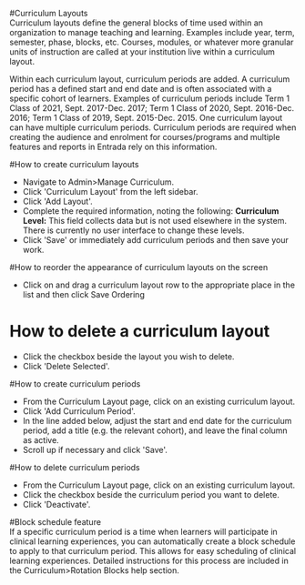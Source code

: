 #Curriculum Layouts  
Curriculum layouts define the general blocks of time used within an organization to manage teaching and learning. Examples include year, term, semester, phase, blocks, etc. Courses, modules, or whatever more granular units of instruction are called at your institution live within a curriculum layout.

Within each curriculum layout, curriculum periods are added.  A curriculum period has a defined start and end date and is often associated with a specific cohort of learners. Examples of curriculum periods include Term 1 Class of 2021, Sept. 2017-Dec. 2017; Term 1 Class of 2020, Sept. 2016-Dec. 2016; Term 1 Class of 2019, Sept. 2015-Dec. 2015.  One curriculum layout can have multiple curriculum periods.  Curriculum periods are required when creating the audience and enrolment for courses/programs and multiple features and reports in Entrada rely on this information.

#How to create curriculum layouts
* Navigate to Admin>Manage Curriculum.
* Click 'Curriculum Layout' from the left sidebar.
* Click 'Add Layout'.
* Complete the required information, noting the following:
**Curriculum Level:** This field collects data but is not used elsewhere in the system. There is currently no user interface to change these levels.  
* Click 'Save' or immediately add curriculum periods and then save your work.

#How to reorder the appearance of curriculum layouts on the screen
* Click on and drag a curriculum layout row to the appropriate place in the list and then click Save Ordering

# How to delete a curriculum layout  
* Click the checkbox beside the layout you wish to delete.  
* Click 'Delete Selected'.  

#How to create curriculum periods  
* From the Curriculum Layout page, click on an existing curriculum layout.
* Click 'Add Curriculum Period'.
* In the line added below, adjust the start and end date for the curriculum period, add a title (e.g. the relevant cohort), and leave the final column as active.
* Scroll up if necessary and click 'Save'.

#How to delete curriculum periods  
* From the Curriculum Layout page, click on an existing curriculum layout.
* Click the checkbox beside the curriculum period you want to delete.
* Click 'Deactivate'.

#Block schedule feature  
If a specific curriculum period is a time when learners will participate in clinical learning experiences, you can automatically create a block schedule to apply to that curriculum period.  This allows for easy scheduling of clinical learning experiences.  Detailed instructions for this process are included in the Curriculum>Rotation Blocks help section.
